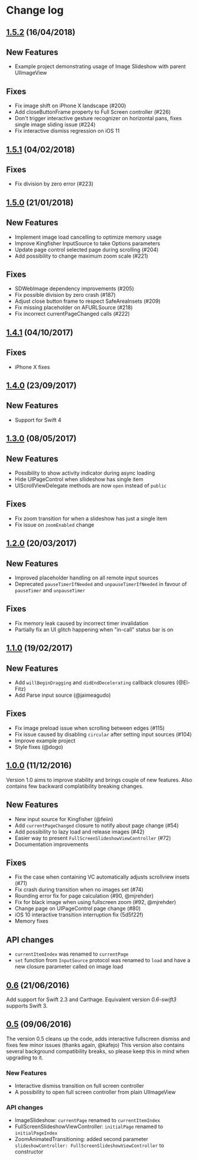 # Change log

## [1.5.2](https://github.com/zvonicek/ImageSlideshow/releases/tag/1.5.2) (16/04/2018)

## New Features

- Example project demonstrating usage of Image Slideshow with parent UIImageView

## Fixes

-  Fix image shift on iPhone X landscape (#200)
-  Add closeButtonFrame property to Full Screen controller (#226)
-  Don't trigger interactive gesture recognizer on horizontal pans, fixes single image sliding issue (#224)
-  Fix interactive dismiss regression on iOS 11 

## [1.5.1](https://github.com/zvonicek/ImageSlideshow/releases/tag/1.5.1) (04/02/2018)

## Fixes
-  Fix division by zero error (#223) 

## [1.5.0](https://github.com/zvonicek/ImageSlideshow/releases/tag/1.5.0) (21/01/2018)

## New Features

- Implement image load cancelling to optimize memory usage
- Improve Kingfisher InputSource to take Options parameters
- Update page control selected page during scrolling (#204)
- Add possibility to change maximum zoom scale (#221)

## Fixes

- SDWebImage dependency improvements (#205)
- Fix possible division by zero crash (#187)
- Adjust close button frame to respect SafeAreaInsets (#209)
- Fix missing placeholder on AFURLSource (#218) 
- Fix incorrect currentPageChanged calls (#222) 

## [1.4.1](https://github.com/zvonicek/ImageSlideshow/releases/tag/1.4.1) (04/10/2017)

## Fixes

- iPhone X fixes


## [1.4.0](https://github.com/zvonicek/ImageSlideshow/releases/tag/1.4.0) (23/09/2017)

## New Features

- Support for Swift 4

## [1.3.0](https://github.com/zvonicek/ImageSlideshow/releases/tag/1.3.0) (08/05/2017)

## New Features

- Possibility to show activity indicator during async loading
- Hide UIPageControl when sllideshow has single item
- UIScrollViewDelegate methods are now `open` instead of `public`

## Fixes

- Fix zoom transition for when a slideshow has just a single item
- Fix issue on `zoomEnabled` change


## [1.2.0](https://github.com/zvonicek/ImageSlideshow/releases/tag/1.2.0) (20/03/2017)

## New Features

- Improved placeholder handling on all remote input sources
- Deprecated `pauseTimerIfNeeded` and `unpauseTimerIfNeeded` in favour of `pauseTimer` and `unpauseTimer`

## Fixes

- Fix memory leak caused by incorrect timer invalidation
- Partially fix an UI glitch happening when "in-call" status bar is on

## [1.1.0](https://github.com/zvonicek/ImageSlideshow/releases/tag/1.1.0) (19/02/2017)

## New Features

- Add `willBeginDragging` and `didEndDecelerating` callback closures (@El-Fitz)
- Add Parse input source (@jaimeagudo)

## Fixes

- Fix image preload issue when scrolling between edges (#115)
- Fix issue caused by disabling `circular` after setting input sources (#104)
- Improve example project
- Style fixes (@dogo)

## [1.0.0](https://github.com/zvonicek/ImageSlideshow/releases/tag/1.0.0) (11/12/2016)

Version 1.0 aims to improve stability and brings couple of new features. Also contains few backward complatibility breaking changes.

## New Features
- New input source for Kingfisher (@feiin)
- Add `currentPageChanged` closure to notify about page change (#54)
- Add possibility to lazy load and release images (#42)
- Easier way to present `FullScreenSlideshowViewController` (#72)
- Documentation improvements

## Fixes
- Fix the case when containing VC automatically adjusts scrollview insets (#71)
- Fix crash during transition when no images set (#74) 
- Rounding error fix for page calculation (#90, @mjrehder)
- Fix for black image when using fullscreen zoom (#92, @mjrehder)
- Change page on UIPageControl page change (#80)
- iOS 10 interactive transition interruption fix (5d5f22f)
- Memory fixes

## API changes
- `currentItemIndex` was renamed to `currentPage`
- `set` function from `InputSource` protocol was renamed to `load` and have a new closure parameter called on image load


## [0.6](https://github.com/zvonicek/ImageSlideshow/releases/tag/0.6.0) (21/06/2016)

Add support for Swift 2.3 and Carthage. Equivalent version *0.6-swift3* supports Swift 3.

## [0.5](https://github.com/zvonicek/ImageSlideshow/releases/tag/0.5.0) (09/06/2016)

The version 0.5 cleans up the code, adds interactive fullscreen dismiss and fixes few minor issues (thanks again, @kafejo) 
This version also contains several background compatibility breaks, so please keep this in mind when upgrading to it.

### New Features
- Interactive dismiss transition on full screen controller
- A possibility to open full screen controller from plain UIImageView

### API changes
- ImageSlideshow: `currentPage` renamed to `currentItemIndex`
- FullScreenSlideshowViewController: `initialPage` renamed to `initialPageIndex`
- ZoomAnimatedTransitioning: added second parameter `slideshowController: FullScreenSlideshowViewController` to constructor
